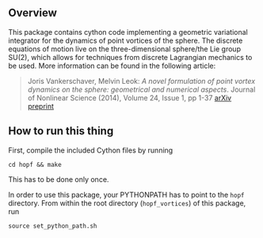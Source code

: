 Overview
--------

This package contains cython code implementing a geometric variational integrator for the dynamics of point vortices of the sphere.  The discrete equations of motion live on the three-dimensional sphere/the Lie group SU(2), which allows for techniques from discrete Lagrangian mechanics to be used.  More information can be found in the following article: 

> Joris Vankerschaver, Melvin Leok: 
> _A novel formulation of point vortex dynamics on the sphere: geometrical and numerical aspects_. Journal of Nonlinear Science (2014), Volume 24, Issue 1, pp 1-37
> [arXiv preprint](http://arxiv.org/abs/1211.4560)

How to run this thing
---------------------

First, compile the included Cython files by running 

    cd hopf && make

This has to be done only once.

In order to use this package, your PYTHONPATH has to point to the `hopf` directory. From within the root directory (`hopf_vortices`) of this package, run

    source set_python_path.sh

